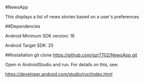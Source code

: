 #NewsApp

This displays a list of news stories based on a user's preferences

##Dependencies

Android Minimum SDK version: 16

Android Target SDK: 25

##Installation git clone https://github.com/gzr7702/NewsApp.git

Open in AndroidStudio and run. For details on this, see:

https://developer.android.com/studio/run/index.html
